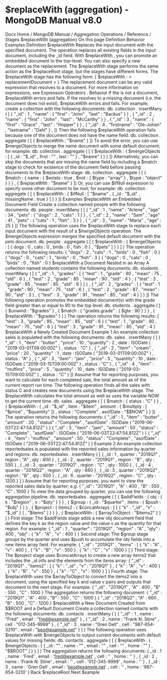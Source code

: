 # $replaceWith (aggregation) - MongoDB Manual v8.0


Docs Home / MongoDB Manual / Aggregation Operations / Reference / Stages $replaceWith (aggregation) On this page Definition Behavior Examples Definition $replaceWith Replaces the input document with the specified document. The
operation replaces all existing fields in the input document,
including the _id field. With $replaceWith , you can
promote an embedded document to the top-level. You can also specify
a new document as the replacement. The $replaceWith stage performs the same action as the $replaceRoot stage, but the stages have different forms. The $replaceWith stage has the following form: { $replaceWith : < replacementDocument > } The replacement document can be any valid expression that resolves to a document.
For more information on expressions, see Expression Operators . Behavior If the <replacementDocument> is not a document, $replaceWith errors and fails. If the <replacementDocument> resolves to a missing document (i.e.
the document does not exist), $replaceWith errors and
fails. For example, create a collection with the following
documents: db. collection . insertMany ( [ { "_id" : 1 , "name" : { "first" : "John" , "last" : "Backus" } } , { "_id" : 2 , "name" : { "first" : "John" , "last" : "McCarthy" } } , { "_id" : 3 , "name" : { "first" : "Grace" , "last" : "Hopper" } } , { "_id" : 4 , "firstname" : "Ole-Johan" , "lastname" : "Dahl" } , ]) Then the following $replaceWith operation fails because one
of the document does not have the name field: db. collection . aggregate ( [ { $replaceWith : "$name" } ]) To avoid the error, you can use $mergeObjects to merge
the name document with some default document; for example: db. collection . aggregate ( [ { $replaceWith : { $mergeObjects : [ { _id : "$_id" , first : "" , last : "" } , "$name" ] } } ]) Alternatively, you can skip the documents that are missing the name field by
including a $match stage to check for existence of the
document field before passing documents to the $replaceWith stage: db. collection . aggregate ( [ { $match : { name : { $exists : true , $not : { $type : "array" } , $type : "object" } } } , { $replaceWith : "$name" } ]) Or, you can use $ifNull expression to specify some other
document to be root; for example: db. collection . aggregate ( [ { $replaceWith : { $ifNull : [ "$name" , { _id : "$_id" , missingName : true } ] } } ]) Examples $replaceWith an Embedded Document Field Create a collection named people with the following documents: db. people . insertMany ( [ { "_id" : 1 , "name" : "Arlene" , "age" : 34 , "pets" : { "dogs" : 2 , "cats" : 1 } } , { "_id" : 2 , "name" : "Sam" , "age" : 41 , "pets" : { "cats" : 1 , "fish" : 3 } } , { "_id" : 3 , "name" : "Maria" , "age" : 25 } ]) The following operation uses the $replaceWith stage to
replace each input document with the result of a $mergeObjects operation. The $mergeObjects expression merges the specified default document with the pets document. db. people . aggregate ( [ { $replaceWith : { $mergeObjects : [ { dogs : 0 , cats : 0 , birds : 0 , fish : 0 } , "$pets" ] } } ] ) The operation returns the following results: { "dogs" : 2 , "cats" : 1 , "birds" : 0 , "fish" : 0 } { "dogs" : 0 , "cats" : 1 , "birds" : 0 , "fish" : 3 } { "dogs" : 0 , "cats" : 0 , "birds" : 0 , "fish" : 0 } $replaceWith a Document Nested in an Array A collection named students contains the following documents: db. students . insertMany ( [ { "_id" : 1 , "grades" : [ { "test" : 1 , "grade" : 80 , "mean" : 75 , "std" : 6 } , { "test" : 2 , "grade" : 85 , "mean" : 90 , "std" : 4 } , { "test" : 3 , "grade" : 95 , "mean" : 85 , "std" : 6 } ] } , { "_id" : 2 , "grades" : [ { "test" : 1 , "grade" : 90 , "mean" : 75 , "std" : 6 } , { "test" : 2 , "grade" : 87 , "mean" : 90 , "std" : 3 } , { "test" : 3 , "grade" : 91 , "mean" : 85 , "std" : 4 } ] } ]) The following operation promotes the embedded document(s) with the grade field greater than or equal to 90 to the top level: db. students . aggregate ( [ { $unwind : "$grades" } , { $match : { "grades.grade" : { $gte : 90 } } } , { $replaceWith : "$grades" } ] ) The operation returns the following results: { "test" : 3 , "grade" : 95 , "mean" : 85 , "std" : 6 } { "test" : 1 , "grade" : 90 , "mean" : 75 , "std" : 6 } { "test" : 3 , "grade" : 91 , "mean" : 85 , "std" : 4 } $replaceWith a Newly Created Document Example 1 An example collection sales is populated with the following
documents: db. sales . insertMany ( [ { "_id" : 1 , "item" : "butter" , "price" : 10 , "quantity" : 2 , date : ISODate ( "2019-03-01T08:00:00Z" ) , status : "C" } , { "_id" : 2 , "item" : "cream" , "price" : 20 , "quantity" : 1 , date : ISODate ( "2019-03-01T09:00:00Z" ) , status : "A" } , { "_id" : 3 , "item" : "jam" , "price" : 5 , "quantity" : 10 , date : ISODate ( "2019-03-15T09:00:00Z" ) , status : "C" } , { "_id" : 4 , "item" : "muffins" , "price" : 5 , "quantity" : 10 , date : ISODate ( "2019-03-15T09:00:00Z" ) , status : "C" } ]) Assume that for reporting purposes, you want to calculate for each
completed sale, the total amount as of the current report run time. The
following operation finds all the sales with status C and creates
new documents using the $replaceWith stage. The $replaceWith calculates the total amount as well as uses
the variable NOW to get the current time. db. sales . aggregate ( [ { $match : { status : "C" } } , { $replaceWith : { _id : "$_id" , item : "$item" , amount : { $multiply : [ "$price" , "$quantity" ]} , status : "Complete" , asofDate : "$$NOW" } } ]) The operation returns the following documents: { "_id" : 1 , "item" : "butter" , "amount" : 20 , "status" : "Complete" , "asofDate" : ISODate ( "2019-06-03T22:47:54.812Z" ) } { "_id" : 3 , "item" : "jam" , "amount" : 50 , "status" : "Complete" , "asofDate" : ISODate ( "2019-06-03T22:47:54.812Z" ) } { "_id" : 4 , "item" : "muffins" , "amount" : 50 , "status" : "Complete" , "asofDate" : ISODate ( "2019-06-03T22:47:54.812Z" ) } Example 2 An example collection reportedsales is populated with the
reported sales information by quarter and regions: db. reportedsales . insertMany ( [ { _id : 1 , quarter : "2019Q1" , region : "A" , qty : 400 } , { _id : 2 , quarter : "2019Q1" , region : "B" , qty : 550 } , { _id : 3 , quarter : "2019Q1" , region : "C" , qty : 1000 } , { _id : 4 , quarter : "2019Q2" , region : "A" , qty : 660 } , { _id : 5 , quarter : "2019Q2" , region : "B" , qty : 500 } , { _id : 6 , quarter : "2019Q2" , region : "C" , qty : 1200 } ] ) Assume that for reporting purposes, you want to view the reported sales
data by quarter; e.g. { "_id" : "2019Q1" , "A" : 400 , "B" : 550 , "C" : 1000 } To view the data grouped by quarter, you can use the following
aggregation pipeline: db. reportedsales . aggregate ( [ { $addFields : { obj : { k : "$region" , v : "$qty" } } } , { $group : { _id : "$quarter" , items : { $push : "$obj" } } } , { $project : { items2 : { $concatArrays : [ [ { "k" : "_id" , "v" : "$_id" } ] , "$items" ] } } } , { $replaceWith : { $arrayToObject : "$items2" } } ] ) First stage: The $addFields stage adds a new obj document
field that defines the key k as the region value and the
value v as the quantity for that region. For example: { "_id" : 1 , "quarter" : "2019Q1" , "region" : "A" , "qty" : 400 , "obj" : { "k" : "A" , "v" : 400 } } Second stage: The $group stage groups by the quarter and uses $push to accumulate the obj fields into a new items array field. For example: { "_id" : "2019Q1" , "items" : [ { "k" : "A" , "v" : 400 } , { "k" : "B" , "v" : 550 } , { "k" : "C" , "v" : 1000 } ] } Third stage: The $project stage uses $concatArrays to
create a new array items2 that includes the _id info and the
elements from the items array: { "_id" : "2019Q1" , "items2" : [ { "k" : "_id" , "v" : "2019Q1" } , { "k" : "A" , "v" : 400 } , { "k" : "B" , "v" : 550 } , { "k" : "C" , "v" : 1000 } ] } Fourth stage: The $replaceWith uses the $arrayToObject to convert the items2 into a
document, using the specified key k and value v pairs and
outputs that document to the next stage. For example: { "_id" : "2019Q1" , "A" : 400 , "B" : 550 , "C" : 1000 } The aggregation returns the following document: { "_id" : "2019Q1" , "A" : 400 , "B" : 550 , "C" : 1000 } { "_id" : "2019Q2" , "A" : 660 , "B" : 500 , "C" : 1200 } $replaceWith a New Document Created from $$ROOT and a Default Document Create a collection named contacts with the following documents: db. contacts . insertMany ( [ { "_id" : 1 , name : "Fred" , email : "fred@example.net" } , { "_id" : 2 , name : "Frank N. Stine" , cell : "012-345-9999" } , { "_id" : 3 , name : "Gren Dell" , cell : "987-654-3210" , email : "beo@example.net" } ] ) The following operation uses $replaceWith with $mergeObjects to output current documents with default
values for missing fields: db. contacts . aggregate ( [ { $replaceWith : { $mergeObjects : [ { _id : "" , name : "" , email : "" , cell : "" , home : "" } , "$$ROOT" ] } } ] ) The aggregation returns the following documents: { _id : 1 , name : 'Fred' , email : 'fred@example.net' , cell : '' , home : '' } , { _id : 2 , name : 'Frank N. Stine' , email : '' , cell : '012-345-9999' , home : '' } , { _id : 3 , name : 'Gren Dell' , email : 'beo@example.net' , cell : '' , home : '987-654-3210' } Back $replaceRoot Next $sample
